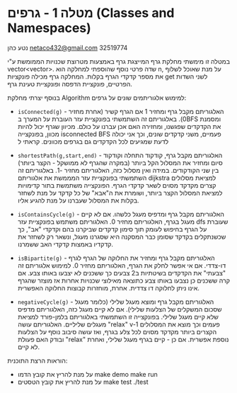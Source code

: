 # מטלה 1 - גרפים (Classes and Namespaces)

נטע כהן netaco432@gmail.com 32519774

במטלה זו מימשתי מחלקת גרף המייצגת גרף באמצעות מטרוצת שכנויות הממומשת ע"י vector<vector<int>>.
שדה פרטי נוסף שהוספתי למחלקה הוא n, על מנת שאוכל לשלוף את מספר קדקדי הגרף בקלות.
המחלקה גרף מכילה פונקציות get לשני השדות הפרטיים, פונקציית הדפסה ופונקציית טעינת גרף.

בנוסף יצרתי מחלקת Algorithm למימוש אלגוריתמים שונים על גרפים:

- `isConnected(g)` - האלגוריתם מקבל גרף ומחזיר 1 אם הגרף קשיר (אחרת מחזיר 0).
באלגוריתם זה השתמשתי בפונקציית עזר העוברת על המערך בBFS ומסמנת את הקדקדים שפגשנו, ומחזירה האם אכן עברנו על כולם.
מכיוון שגרף יכול להיות מכוון, בפונקצייה isconnected BFS פעמיים, משני קדקדים שונים, וכך אני יכולה לדעת שמגיעים לכל הקדקדים גם בגרפים מכוונים. 
קראתי ל

- `shortestPath(g,start,end)` - האלגוריתם מקבל גרף, קודקוד התחלה וקודקוד סיום ומחזיר את המסלול הקל ביותר (במקרה שהגרף לא ממושקל - הקצר ביותר) בין שני הקודקודים. במידה ואין מסלול כזה, האלגוריתם מחזיר -1.
באלגוריתם זה השתמשתי בפונקציית עזר המממשת את אלגוריתם dijkstra למציאת מסלולים קצרים מקדקד מסוים לשאר קדקדי הגרף. הפונקצייה משתמשת בתור קדימויות למציאת המסלול הקצר ביותר, ושומרת את ה"אבא" של כל קדקד על מנת לשחזר בקלות את המסלול שעברנו על מנת להגיע אליו.

- `isContainsCycle(g)` - האלגוריתם מקבל גרף ומדפיס מעגל כלשהו. אם לא קיים מעגל בגרף, האלגוריתם מחזיר 0.
האלגוריתם משתמש בפונקציית עזר dfs שעוברת על הגרף בחיפוש לעומק תוך סימון קדקדים שביקרנו בהם וקדקדי "אב", כך שכשנתקלים בקדקד שסומן כבר המסקנה היא שסגרנו מעגל, ונשאר רק לשחזר את קדקדיו באמצות קדקדי האב ששמרנו.

- `isBipartite(g)` - האלגוריתם מקבל גרף ומחזיר את החלוקה של הגרף לגרף דו-צדדי. אם אי אפשר לחלק את הגרף, האלגוריתם מחזיר 0.
למימוש אלגוריתם זה "צבעתי" את הקדקדים בשיטתיות ב2 צבעים כך ששכנים לא יצבעו באותו צבע. אם קרה ששכנים כן נצבעו באותו צבע כתוצאה מאילוצי שכנויות אחרות אז מוצזר שהגרף אינו ניתן לחלוקה דו צדדית. אחרת, מוחזרות קבוצות החלוקה האפשרית.

- `negativeCycle(g)` - האלגוריתם מקבל גרף ומוצא מעגל שלילי (כלומר מעגל שסכום המשקלים של הצלעות שלילי). אם לא קיים מעגל כזה, האלגוריתם מדפיס שלא קיים מעגל שלילי.
בפונקצייה זו השתמשתי באלגוריתם בלמן-פורד למציאת מעגלים שליליים. האלגוריתם עושה "relax" v-1 פעמים וכך מוצא את המסלולים הקצרים ביותר מקדקד מסוים לכל צלע בגרף, ואז עושה סיבוב נוסף על הצלעות ובודק האם פעולת "relax" נוספת אפשרית. אם כן - קיים בגרף מעגל שלילי, ואחרת לא קיים.


הוראות הרצת התוכנית:
- על מנת להריץ את קובץ הדמו
make demo
make run
- על מנת להריץ את קובץ הטסטים
make test
./test


  
